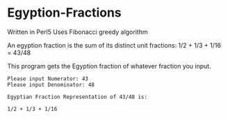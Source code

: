 # Egyption-Fractions
Written in Perl5
Uses Fibonacci greedy algorithm 

An egyption fraction is the sum of its distinct unit fractions:
1/2 + 1/3 + 1/16 = 43/48

This program gets the Egyption fraction of whatever fraction you input.

```
Please input Numerator: 43
Please input Denominator: 48

Egyptian Fraction Representation of 43/48 is: 

1/2 + 1/3 + 1/16
```

